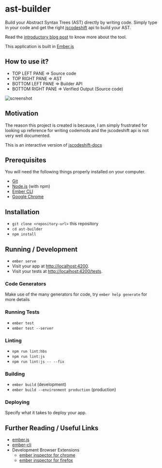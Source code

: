# ast-builder

Build your Abstract Syntax Trees (AST) directly by writing code.
Simply type in your code and get the right [jscodeshift](https://github.com/facebook/jscodeshift) api to build your AST.

Read the [introductory blog post](http://hangaroundtheweb.com/2019/12/ast-builder-building-ast-nodes-from-code/) to know more about the tool.

This application is built in [Ember.js](https://emberjs.com/)


## How to use it?
* TOP LEFT PANE => Source code
* TOP RIGHT PANE => AST
* BOTTOM LEFT PANE => Builder API
* BOTTOM RIGHT PANE => Verified Output (Source code)

![screenshot](https://github.com/rajasegar/ast-builder/blob/master/public/screenshot.png)


## Motivation
The reason this project is created is because, I am simply frustrated for looking up reference for writing codemods and the jscodeshift api is not very well documented.

This is an interactive version of [jscodeshift-docs](https://github.com/rajasegar/jscodeshift-docs)

## Prerequisites

You will need the following things properly installed on your computer.

* [Git](https://git-scm.com/)
* [Node.js](https://nodejs.org/) (with npm)
* [Ember CLI](https://ember-cli.com/)
* [Google Chrome](https://google.com/chrome/)

## Installation

* `git clone <repository-url>` this repository
* `cd ast-builder`
* `npm install`

## Running / Development

* `ember serve`
* Visit your app at [http://localhost:4200](http://localhost:4200).
* Visit your tests at [http://localhost:4200/tests](http://localhost:4200/tests).

### Code Generators

Make use of the many generators for code, try `ember help generate` for more details

### Running Tests

* `ember test`
* `ember test --server`

### Linting

* `npm run lint:hbs`
* `npm run lint:js`
* `npm run lint:js -- --fix`

### Building

* `ember build` (development)
* `ember build --environment production` (production)

### Deploying

Specify what it takes to deploy your app.

## Further Reading / Useful Links

* [ember.js](https://emberjs.com/)
* [ember-cli](https://ember-cli.com/)
* Development Browser Extensions
  * [ember inspector for chrome](https://chrome.google.com/webstore/detail/ember-inspector/bmdblncegkenkacieihfhpjfppoconhi)
  * [ember inspector for firefox](https://addons.mozilla.org/en-US/firefox/addon/ember-inspector/)
